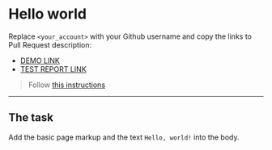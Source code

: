 # Hello world
Replace `<your_account>` with your Github username and copy the links to Pull Request description:
- [DEMO LINK](https://tania-kuzmenko.github.io/layout_hello-world/)
- [TEST REPORT LINK](https://tania-kuzmenko.github.io/layout_hello-world/report/html_report/)

> Follow [this instructions](https://mate-academy.github.io/layout_task-guideline/#how-to-solve-the-layout-tasks-on-github)
___

## The task 
Add the basic page markup and the text `Hello, world!` into the body.
